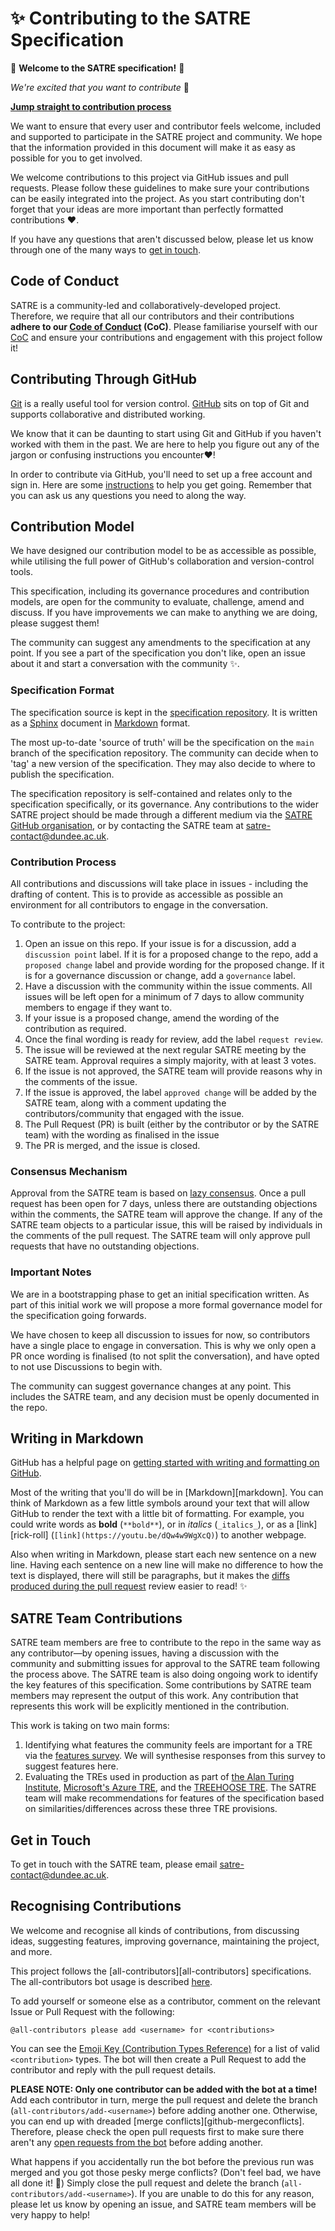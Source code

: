# ✨ Contributing to the SATRE Specification

🎉  **Welcome to the SATRE specification!** 🎉

_We're excited that you want to contribute_ 🚀

[**Jump straight to contribution process**](#contribution-process)

We want to ensure that every user and contributor feels welcome, included and supported to participate in the SATRE project and community.
We hope that the information provided in this document will make it as easy as possible for you to get involved.

We welcome contributions to this project via GitHub issues and pull requests.
Please follow these guidelines to make sure your contributions can be easily integrated into the project.
As you start contributing don't forget that your ideas are more important than perfectly formatted contributions ❤️.

If you have any questions that aren't discussed below, please let us know through one of the many ways to [get in touch](#get-in-touch).

## Code of Conduct

SATRE is a community-led and collaboratively-developed project.
Therefore, we require that all our contributors and their contributions **adhere to our [Code of Conduct](https://github.com/sa-tre/satre-specification/blob/main/CODE_OF_CONDUCT.md) (CoC)**.
Please familiarise yourself with our [CoC](https://github.com/sa-tre/satre-specification/blob/main/CODE_OF_CONDUCT.md) and ensure your contributions and engagement with this project follow it!

## Contributing Through GitHub

[Git](https://git-scm.com/) is a really useful tool for version control.
[GitHub](https://github.com/) sits on top of Git and supports collaborative and distributed working.

We know that it can be daunting to start using Git and GitHub if you haven't worked with them in the past. We are here to help you figure out any of the jargon or confusing instructions you encounter❤️!

In order to contribute via GitHub, you'll need to set up a free account and sign in.
Here are some [instructions](https://help.github.com/articles/signing-up-for-a-new-github-account/) to help you get going.
Remember that you can ask us any questions you need to along the way.

## Contribution Model

We have designed our contribution model to be as accessible as possible, while utilising the full power of GitHub's collaboration and version-control tools.

This specification, including its governance procedures and contribution models, are open for the community to evaluate, challenge, amend and discuss.
If you have improvements we can make to anything we are doing, please suggest them!

The community can suggest any amendments to the specification at any point.
If you see a part of the specification you don't like, open an issue about it and start a conversation with the community ✨.

### Specification Format

The specification source is kept in the [specification repository](https://github.com/sa-tre/satre-specification).
It is written as a [Sphinx](https://www.sphinx-doc.org/) document in [Markdown](https://www.markdownguide.org/) format.

The most up-to-date 'source of truth' will be the specification on the `main` branch of the specification repository.
The community can decide when to 'tag' a new version of the specification.
They may also decide to where to publish the specification.

The specification repository is self-contained and relates only to the specification specifically, or its governance.
Any contributions to the wider SATRE project should be made through a different medium via the [SATRE GitHub organisation](https://github.com/sa-tre), or by contacting the SATRE team at [satre-contact@dundee.ac.uk](mailto:satre-contact@dundee.ac.uk).

### Contribution Process

All contributions and discussions will take place in issues - including the drafting of content.
This is to provide as accessible as possible an environment for all contributors to engage in the conversation.

To contribute to the project:

1. Open an issue on this repo. If your issue is for a discussion, add a `discussion point` label. If it is for a proposed change to the repo, add a `proposed change` label and provide wording for the proposed change. If it is for a governance discussion or change, add a `governance` label.
1. Have a discussion with the community within the issue comments. All issues will be left open for a minimum of 7 days to allow community members to engage if they want to.
1. If your issue is a proposed change, amend the wording of the contribution as required.
1. Once the final wording is ready for review,  add the label `request review`.
1. The issue will be reviewed at the next regular SATRE meeting by the SATRE team. Approval requires a simply majority, with at least 3 votes.
1. If the issue is not approved, the SATRE team will provide reasons why in the comments of the issue.
1. If the issue is approved, the label `approved change` will be added by the SATRE team, along with a comment updating the contributors/community that engaged with the issue.
1. The Pull Request (PR) is built (either by the contributor or by the SATRE team) with the wording as finalised in the issue
1. The PR is merged, and the issue is closed.

### Consensus Mechanism

Approval from the SATRE team is based on [lazy consensus](https://medlabboulder.gitlab.io/democraticmediums/mediums/lazy_consensus/).
Once a pull request has been open for 7 days, unless there are outstanding objections within the comments, the SATRE team will approve the change.
If any of the SATRE team objects to a particular issue, this will be raised by individuals in the comments of the pull request.
The SATRE team will only approve pull requests that have no outstanding objections.

### Important Notes

We are in a bootstrapping phase to get an initial specification written. As part of this initial work we will propose a more formal governance model for the specification going forwards.

We have chosen to keep all discussion to issues for now, so contributors have a single place to engage in conversation. This is why we only open a PR once wording is finalised (to not split the conversation), and have opted to not use Discussions to begin with.

The community can suggest governance changes at any point. This includes the SATRE team, and any decision must be openly documented in the repo.

## Writing in Markdown

GitHub has a helpful page on [getting started with writing and formatting on GitHub](https://help.github.com/articles/getting-started-with-writing-and-formatting-on-github).

Most of the writing that you'll do will be in [Markdown][markdown].
You can think of Markdown as a few little symbols around your text that will allow GitHub to render the text with a little bit of formatting.
For example, you could write words as **bold** (`**bold**`), or in _italics_ (`_italics_`), or as a [link][rick-roll] (`[link](https://youtu.be/dQw4w9WgXcQ)`) to another webpage.

Also when writing in Markdown, please start each new sentence on a new line.
Having each sentence on a new line will make no difference to how the text is displayed, there will still be paragraphs, but it makes the [diffs produced during the pull request](https://help.github.com/en/articles/about-comparing-branches-in-pull-requests) review easier to read! :sparkles:

## SATRE Team Contributions

SATRE team members are free to contribute to the repo in the same way as any contributor—by opening issues, having a discussion with the community and submitting issues for approval to the SATRE team following the process above.
The SATRE team is also doing ongoing work to identify the key features of this specification.
Some contributions by SATRE team members may represent the output of this work.
Any contribution that represents this work will be explicitly mentioned in the contribution.

This work is taking on two main forms:

1. Identifying what features the community feels are important for a TRE via the [features survey](https://dundee.onlinesurveys.ac.uk/satre-tre-operatorsbuilders-survey). We will synthesise responses from this survey to suggest features here.
1. Evaluating the TREs used in production as part of [the Alan Turing Institute](https://github.com/alan-turing-institute/data-safe-haven),  [Microsoft's Azure TRE](https://github.com/microsoft/AzureTRE), and the [TREEHOOSE TRE](https://github.com/HicResearch/TREEHOOSE/tree/v1.0.0-beta1). The SATRE team will make recommendations for features of the specification based on similarities/differences across these three TRE provisions.

## Get in Touch

To get in touch with the SATRE team, please email [satre-contact@dundee.ac.uk](mailto:satre-contact@dundee.ac.uk).

## Recognising Contributions

We welcome and recognise all kinds of contributions, from discussing ideas, suggesting features, improving governance, maintaining the project, and more.

This project follows the [all-contributors][all-contributors] specifications.
The all-contributors bot usage is described [here](https://allcontributors.org/docs/en/bot/usage).

To add yourself or someone else as a contributor, comment on the relevant Issue or Pull Request with the following:

```
@all-contributors please add <username> for <contributions>
```

You can see the [Emoji Key (Contribution Types Reference)](https://allcontributors.org/docs/en/emoji-key) for a list of valid `<contribution>` types.
The bot will then create a Pull Request to add the contributor and reply with the pull request details.

**PLEASE NOTE: Only one contributor can be added with the bot at a time!**
Add each contributor in turn, merge the pull request and delete the branch (`all-contributors/add-<username>`) before adding another one.
Otherwise, you can end up with dreaded [merge conflicts][github-mergeconflicts].
Therefore, please check the open pull requests first to make sure there aren't any [open requests from the bot](https://github.com/sa-tre/satre-specification/pulls/app%2Fallcontributors) before adding another.

What happens if you accidentally run the bot before the previous run was merged and you got those pesky merge conflicts?
(Don't feel bad, we have all done it! 🙈)
Simply close the pull request and delete the branch (`all-contributors/add-<username>`).
If you are unable to do this for any reason, please let us know by opening an issue, and SATRE  team members will be very happy to help!
